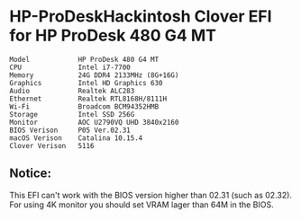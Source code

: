 # HP-ProDeskHackintosh Clover EFI for HP ProDesk 480 G4 MT
```
Model            HP ProDesk 480 G4 MT
CPU              Intel i7-7700
Memory           24G DDR4 2133MHz (8G+16G)
Graphics         Intel HD Graphics 630
Audio            Realtek ALC283
Ethernet         Realtek RTL8168H/8111H
Wi-Fi            Broadcom BCM94352HMB
Storage          Intel SSD 256G
Monitor          AOC U2790VQ UHD 3840x2160
BIOS Verison     P05 Ver.02.31
macOS Verison    Catalina 10.15.4
Clover Verison   5116
```

## Notice: 
This EFI can't work with the BIOS version higher than 02.31 (such as 02.32).  
For using 4K monitor you should set VRAM lager than 64M in the BIOS.
